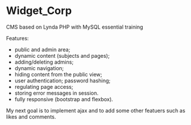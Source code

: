 # Widget_Corp
CMS based on Lynda PHP with MySQL essential training

Features: 
- public and admin area; 
- dynamic content (subjects and pages); 
- adding/deleting admins; 
- dynamic navigation; 
- hiding content from the public view; 
- user authentication; password hashing; 
- regulating page access; 
- storing error messages in session. 
- fully responsive (bootstrap and flexbox). 

My next goal is to implement ajax and to add some other featuers such as likes and comments.
